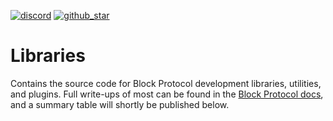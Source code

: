 [block protocol docs]: https://blockprotocol.org/docs?utm_medium=organic&utm_source=github_readme_blockprotocol-repo_libs
[block-scripts]: block-scripts
[block-template-custom-element]: block-template-custom-element
[block-template-html]: block-template-html
[block-template-react]: block-template-react
[blockprotocol]: blockprotocol
[create-block-app]: create-block-app
[discord]: https://blockprotocol.org/discord?utm_medium=organic&utm_source=github_readme_blockprotocol-repo_libs
[github_star]: https://github.com/blockprotocol/blockprotocol/tree/main/libs#
[mock-block-dock]: mock-block-dock
[wordpress-plugin]: wordpress-plugin

[![discord](https://img.shields.io/discord/1050770647564943402)][discord] [![github_star](https://img.shields.io/github/stars/blockprotocol/blockprotocol?label=Star%20on%20GitHub&style=social)][github_star]

# Libraries

Contains the source code for Block Protocol development libraries, utilities, and plugins. Full write-ups of most can be found in the [Block Protocol docs], and a summary table will shortly be published below.
